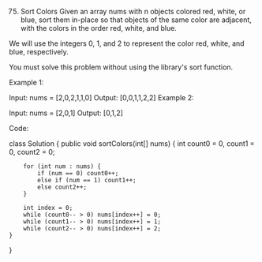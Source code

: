 75. Sort Colors
Given an array nums with n objects colored red, white, or blue, sort them in-place so that objects of the same color are adjacent, with the colors in the order red, white, and blue.

We will use the integers 0, 1, and 2 to represent the color red, white, and blue, respectively.

You must solve this problem without using the library's sort function.

 

Example 1:

Input: nums = [2,0,2,1,1,0]
Output: [0,0,1,1,2,2]
Example 2:

Input: nums = [2,0,1]
Output: [0,1,2]

Code:

class Solution {
    public void sortColors(int[] nums) {
        int count0 = 0, count1 = 0, count2 = 0;

        for (int num : nums) {
            if (num == 0) count0++;
            else if (num == 1) count1++;
            else count2++;
        }

        int index = 0;
        while (count0-- > 0) nums[index++] = 0;
        while (count1-- > 0) nums[index++] = 1;
        while (count2-- > 0) nums[index++] = 2;
    }
}